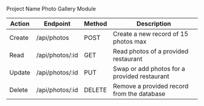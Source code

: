 Project Name
Photo Gallery Module

| Action | Endpoint         | Method | Description                                      |
|--------|------------------|--------|--------------------------------------------------|
| Create | /api/photos      | POST   | Create a new record of 15 photos max             |
| Read   | /api/photos/:id  | GET    | Read photos of a provided restaurant             |
| Update | /api/photos/:id  | PUT    | Swap or add photos for a provided restaurant     |
| Delete | /api/photos/:id  | DELETE | Remove a provided record from the database       |
